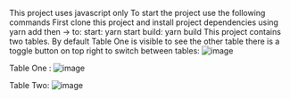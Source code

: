 This project uses javascript only
To start the project use the following commands
First clone this project and install project dependencies using yarn add
then -> to: 
          start: yarn start
          build: yarn build
This project contains two tables.
By default Table One is visible to see the other table there is a toggle button on top right to switch between tables: ![image](https://github.com/Neeraj9999/assignments_1/assets/35757823/9acd367f-92e3-468a-a93c-d12dc81bf105)

Table One : ![image](https://github.com/Neeraj9999/assignments_1/assets/35757823/a0ccbf00-d821-4ff8-bc63-e53aea737af8)

Table Two: ![image](https://github.com/Neeraj9999/assignments_1/assets/35757823/d2c0b449-b10d-4356-baea-edf3d40e3b6a)



